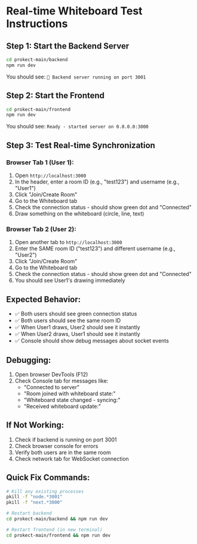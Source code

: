 # Real-time Whiteboard Test Instructions

## Step 1: Start the Backend Server
```bash
cd prokect-main/backend
npm run dev
```
You should see: `🚀 Backend server running on port 3001`

## Step 2: Start the Frontend
```bash
cd prokect-main/frontend
npm run dev
```
You should see: `Ready - started server on 0.0.0.0:3000`

## Step 3: Test Real-time Synchronization

### Browser Tab 1 (User 1):
1. Open `http://localhost:3000`
2. In the header, enter a room ID (e.g., "test123") and username (e.g., "User1")
3. Click "Join/Create Room"
4. Go to the Whiteboard tab
5. Check the connection status - should show green dot and "Connected"
6. Draw something on the whiteboard (circle, line, text)

### Browser Tab 2 (User 2):
1. Open another tab to `http://localhost:3000`
2. Enter the SAME room ID ("test123") and different username (e.g., "User2")
3. Click "Join/Create Room"
4. Go to the Whiteboard tab
5. Check the connection status - should show green dot and "Connected"
6. You should see User1's drawing immediately

## Expected Behavior:
- ✅ Both users should see green connection status
- ✅ Both users should see the same room ID
- ✅ When User1 draws, User2 should see it instantly
- ✅ When User2 draws, User1 should see it instantly
- ✅ Console should show debug messages about socket events

## Debugging:
1. Open browser DevTools (F12)
2. Check Console tab for messages like:
   - "Connected to server"
   - "Room joined with whiteboard state:"
   - "Whiteboard state changed - syncing:"
   - "Received whiteboard update:"

## If Not Working:
1. Check if backend is running on port 3001
2. Check browser console for errors
3. Verify both users are in the same room
4. Check network tab for WebSocket connection

## Quick Fix Commands:
```bash
# Kill any existing processes
pkill -f "node.*3001"
pkill -f "next.*3000"

# Restart backend
cd prokect-main/backend && npm run dev

# Restart frontend (in new terminal)
cd prokect-main/frontend && npm run dev
```




